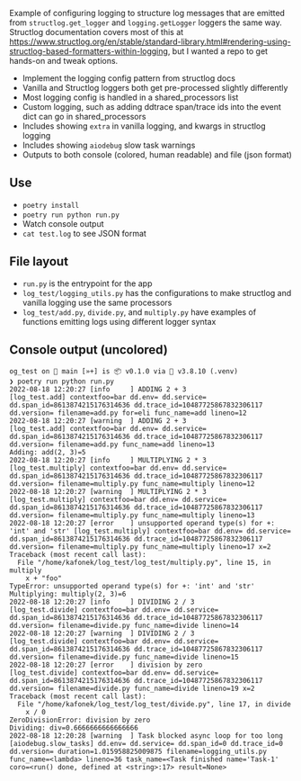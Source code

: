Example of configuring logging to structure log messages that are emitted from `structlog.get_logger` and `logging.getLogger` loggers the same way. Structlog documentation covers most of this at https://www.structlog.org/en/stable/standard-library.html#rendering-using-structlog-based-formatters-within-logging, but I wanted a repo to get hands-on and tweak options.

 - Implement the logging config pattern from structlog docs
 - Vanilla and Structlog loggers both get pre-processed slightly differently
 - Most logging config is handled in a shared_processors list
 - Custom logging, such as adding ddtrace span/trace ids into the event dict can go in shared_processors
 - Includes showing `extra` in vanilla logging, and kwargs in structlog logging
 - Includes showing `aiodebug` slow task warnings
 - Outputs to both console (colored, human readable) and file (json format)


 ## Use

  - `poetry install`
  - `poetry run python run.py`
  - Watch console output
  - `cat test.log` to see JSON format

## File layout
 - `run.py` is the entrypoint for the app
 - `log_test/logging_utils.py` has the configurations to make structlog and vanilla logging use the same processors
 - `log_test/add.py`, `divide.py`, and `multiply.py` have examples of functions emitting logs using different logger syntax

## Console output (uncolored)

```
og_test on  main [»+] is 📦 v0.1.0 via 🐍 v3.8.10 (.venv) 
❯ poetry run python run.py
2022-08-18 12:20:27 [info     ] ADDING 2 + 3                   [log_test.add] contextfoo=bar dd.env= dd.service= dd.span_id=8613874215176314636 dd.trace_id=10487725867832306117 dd.version= filename=add.py for=eli func_name=add lineno=12
2022-08-18 12:20:27 [warning  ] ADDING 2 + 3                   [log_test.add] contextfoo=bar dd.env= dd.service= dd.span_id=8613874215176314636 dd.trace_id=10487725867832306117 dd.version= filename=add.py func_name=add lineno=13
Adding: add(2, 3)=5
2022-08-18 12:20:27 [info     ] MULTIPLYING 2 * 3              [log_test.multiply] contextfoo=bar dd.env= dd.service= dd.span_id=8613874215176314636 dd.trace_id=10487725867832306117 dd.version= filename=multiply.py func_name=multiply lineno=12
2022-08-18 12:20:27 [warning  ] MULTIPLYING 2 * 3              [log_test.multiply] contextfoo=bar dd.env= dd.service= dd.span_id=8613874215176314636 dd.trace_id=10487725867832306117 dd.version= filename=multiply.py func_name=multiply lineno=13
2022-08-18 12:20:27 [error    ] unsupported operand type(s) for +: 'int' and 'str' [log_test.multiply] contextfoo=bar dd.env= dd.service= dd.span_id=8613874215176314636 dd.trace_id=10487725867832306117 dd.version= filename=multiply.py func_name=multiply lineno=17 x=2
Traceback (most recent call last):
  File "/home/kafonek/log_test/log_test/multiply.py", line 15, in multiply
    x + "foo"
TypeError: unsupported operand type(s) for +: 'int' and 'str'
Multiplying: multiply(2, 3)=6
2022-08-18 12:20:27 [info     ] DIVIDING 2 / 3                 [log_test.divide] contextfoo=bar dd.env= dd.service= dd.span_id=8613874215176314636 dd.trace_id=10487725867832306117 dd.version= filename=divide.py func_name=divide lineno=14
2022-08-18 12:20:27 [warning  ] DIVIDING 2 / 3                 [log_test.divide] contextfoo=bar dd.env= dd.service= dd.span_id=8613874215176314636 dd.trace_id=10487725867832306117 dd.version= filename=divide.py func_name=divide lineno=15
2022-08-18 12:20:27 [error    ] division by zero               [log_test.divide] contextfoo=bar dd.env= dd.service= dd.span_id=8613874215176314636 dd.trace_id=10487725867832306117 dd.version= filename=divide.py func_name=divide lineno=19 x=2
Traceback (most recent call last):
  File "/home/kafonek/log_test/log_test/divide.py", line 17, in divide
    x / 0
ZeroDivisionError: division by zero
Dividing: div=0.6666666666666666
2022-08-18 12:20:28 [warning  ] Task blocked async loop for too long [aiodebug.slow_tasks] dd.env= dd.service= dd.span_id=0 dd.trace_id=0 dd.version= duration=1.015958825009875 filename=logging_utils.py func_name=<lambda> lineno=36 task_name=<Task finished name='Task-1' coro=<run() done, defined at <string>:17> result=None>
```